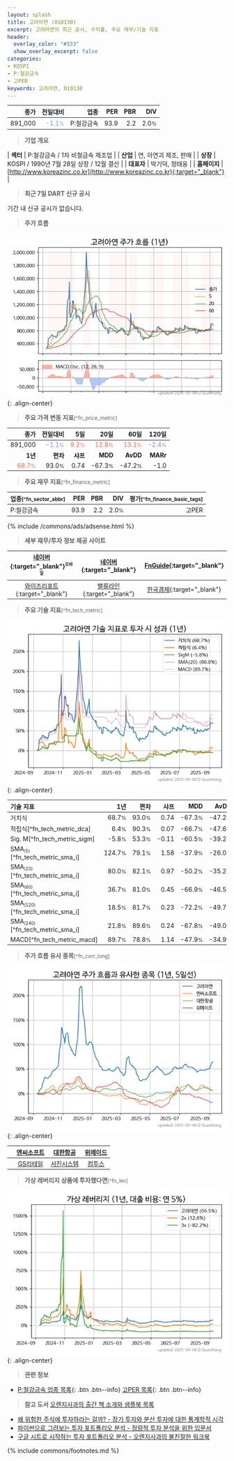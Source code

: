 ```yaml
---
layout: splash
title: 고려아연 (010130)
excerpt: 고려아연의 최근 공시, 수익률, 주요 재무/기술 지표
header:
  overlay_color: "#333"
  show_overlay_excerpt: false
categories:
- KOSPI
- P:철강금속
- 고PER
keywords: 고려아연, 010130
---
```


| **종가** | **전일대비** | **업종** | **PER** | **PBR** | **DIV** |
| -------: | -----------: | -------: | ------: | ------: | ------: |
| 891,000 | <span style="color: cornflowerblue">-1.1<small>%</small></span> | P:철강금속 | 93.9 | 2.2 | 2.0<small>%</small> |

<!-- more -->


> **기업 개요**<a id="company"></a>

| <span style="white-space:nowrap;">**섹터**</span> | P:철강금속 / 1차 비철금속 제조업 |
| <span style="white-space:nowrap;">**산업**</span> | 연, 아연괴 제조, 판매 |
| <span style="white-space:nowrap;">**상장**</span> | KOSPI / 1990년 7월 28일 상장 / 12월 결산 |
| <span style="white-space:nowrap;">**대표자**</span> | 박기덕, 정태웅 |
| <span style="white-space:nowrap;">**홈페이지**</span> | [http://www.koreazinc.co.kr](http://www.koreazinc.co.kr){:target="_blank"} |


> **최근 7일 DART 신규 공시**<a id="dart"></a>

기간 내 신규 공시가 없습니다.


> **주가 흐름**<a id="price"></a>

![010130](/stock/images/010130.png){: .align-center}


> **주요 가격 변동 지표**<small>[^fn_price_metric]</small>

| **종가** | **전일대비** | **5일** | **20일** | **60일** | **120일** |
| -------: | -----------: | ------: | -------: | -------: | --------: |
| 891,000 | <span style="color: cornflowerblue">-1.1<small>%</small></span> | <span style="color: tomato">9.2<small>%</small></span> | <span style="color: tomato">12.8<small>%</small></span> | <span style="color: tomato">13.1<small>%</small></span> | <span style="color: cornflowerblue">-2.4<small>%</small></span> |
| **1년** | **편차** | **샤프** | **MDD** | **AvDD** | **MARr** |
| <span style="color: tomato">68.7<small>%</small></span> | 93.0<small>%</small> | 0.74 | -67.3<small>%</small> | -47.2<small>%</small> | -1.0 |


> **주요 재무 지표**<small>[^fn_finance_metric]</small>

| **업종**<small>[^fn_sector_abbr]</small> | **PER** | **PBR** | **DIV** | **평가**<small>[^fn_finance_basic_tags]</small> |
| :--------------------------------------- | ------: | ------: | ------: | ----------------------------------------------: |
| P:철강금속 | 93.9 | 2.2 | 2.0<small>%</small> | 고PER |



{% include /commons/ads/adsense.html %}

> **세부 재무/투자 정보 제공 사이트**

| [네이버](https://m.stock.naver.com/domestic/stock/010130/finance/summary){:target="_blank"}<sup><small>모바일</small></sup> | [네이버](https://finance.naver.com/item/coinfo.naver?code=010130){:target="_blank"} | [FnGuide](https://comp.fnguide.com/SVO2/ASP/SVD_Invest.asp?gicode=A010130&MenuYn=Y){:target="_blank"} |
| :---: | :---: | :---: |
| [와이즈리포트](https://comp.wisereport.co.kr/company/c1040001.aspx?cmp_cd=010130){:target="_blank"} | [밸류라인](https://www.valueline.co.kr/finance/summary/010130){:target="_blank"} | [한국경제](https://markets.hankyung.com/stock/010130/financial-summary){:target="_blank"} |


> **주요 기술 지표**<small>[^fn_tech_metric]</small>


![010130](/stock/images/010130_tech.png){: .align-center}

| **기술 지표** | **1년** | **편차** | **샤프** | **MDD** | **AvDD** |
| :------------ | ------: | -----------: | -------: | ------: | -------: |
| 거치식 | 68.7<small>%</small> | 93.0<small>%</small> | 0.74 | -67.3<small>%</small> | -47.2<small>%</small> |
| 적립식[^fn_tech_metric_dca] | 6.4<small>%</small> | 90.3<small>%</small> | 0.07 | -66.7<small>%</small> | -47.6<small>%</small> |
| Sig. M[^fn_tech_metric_sigm] | -5.8<small>%</small> | 53.3<small>%</small> | -0.11 | -60.5<small>%</small> | -39.2<small>%</small> |
| SMA<small><sub>(5)</sub></small>[^fn_tech_metric_sma_i] | 124.7<small>%</small> | 79.1<small>%</small> | 1.58 | -37.9<small>%</small> | -26.0<small>%</small> |
| SMA<small><sub>(20)</sub></small>[^fn_tech_metric_sma_i] | 80.0<small>%</small> | 82.1<small>%</small> | 0.97 | -50.2<small>%</small> | -35.2<small>%</small> |
| SMA<small><sub>(60)</sub></small>[^fn_tech_metric_sma_i] | 36.7<small>%</small> | 81.0<small>%</small> | 0.45 | -66.9<small>%</small> | -46.5<small>%</small> |
| SMA<small><sub>(120)</sub></small>[^fn_tech_metric_sma_i] | 18.5<small>%</small> | 81.7<small>%</small> | 0.23 | -72.2<small>%</small> | -49.7<small>%</small> |
| SMA<small><sub>(240)</sub></small>[^fn_tech_metric_sma_i] | 21.8<small>%</small> | 89.6<small>%</small> | 0.24 | -67.8<small>%</small> | -49.0<small>%</small> |
| MACD[^fn_tech_metric_macd] | 89.7<small>%</small> | 78.8<small>%</small> | 1.14 | -47.9<small>%</small> | -34.9<small>%</small> |


> **주가 흐름 유사 종목**<a id="corr"></a><small>[^fn_corr_long]</small>

![010130](/stock/images/010130_corr.png){: .align-center}

|       | [엔씨소프트](/036570/) | [대한항공](/003490/) | [위메이드](/112040/) |
| :---: | :------------------------------------: | :------------------------------------: | :------------------------------------: |
|       | [GS리테일](/007070/) | [서진시스템](/178320/) | [컴투스](/078340/) |


> **가상 레버리지 상품에 투자했다면**<a id="2x"></a><small>[^fn_lev]</small>

![010130](/stock/images/010130_2x.png){: .align-center}


> **관련 정보**

- [P:철강금속 업종 목록](/stats/sector/kospi_업종_철강금속_종목/){: .btn .btn--info} [고PER 목록](/fn/fn_high_per/){: .btn .btn--info}

> **참고 도서** [오렌지사과의 출간 책 소개와 샘플북 목록](https://kongdori.tistory.com/691)

- [왜 위험한 주식에 투자하라는 걸까? - 장기 투자와 분산 투자에 대한 통계학적 시각](https://kongdori.tistory.com/421)
- [파이썬으로 그려보는 투자 포트폴리오 분석  - 정량적 투자 분석을 위한 입문서](https://kongdori.tistory.com/643)
- [구글 시트로 시작하는 투자 포트폴리오 분석 - 오렌지사과의 불친절한 워크북](https://kongdori.tistory.com/449)


{% include commons/footnotes.md %}